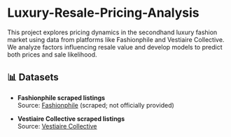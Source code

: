 # Luxury-Resale-Pricing-Analysis

This project explores pricing dynamics in the secondhand luxury fashion market using data from platforms like Fashionphile and Vestiaire Collective. We analyze factors influencing resale value and develop models to predict both prices and sale likelihood.


## 📊 Datasets
- **Fashionphile scraped listings**  
  Source: [Fashionphile](https://www.fashionphile.com/) (scraped; not officially provided)
  
- **Vestiaire Collective scraped listings**  
  Source: [Vestiaire Collective](https://www.kaggle.com/datasets/justinpakzad/vestiaire-fashion-dataset/data)
  
